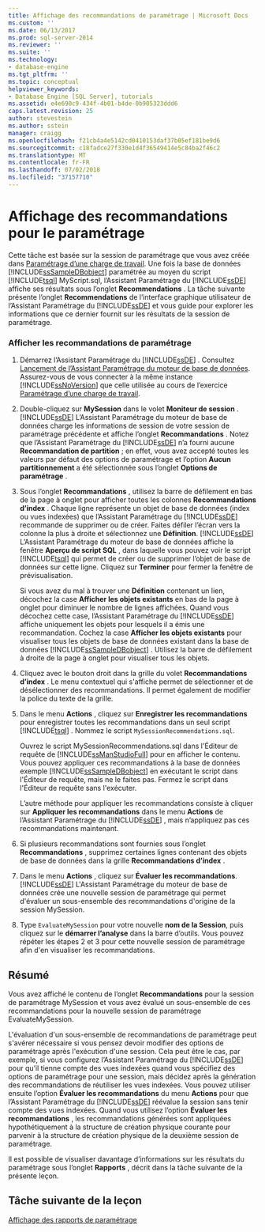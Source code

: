 ```yaml
---
title: Affichage des recommandations de paramétrage | Microsoft Docs
ms.custom: ''
ms.date: 06/13/2017
ms.prod: sql-server-2014
ms.reviewer: ''
ms.suite: ''
ms.technology:
- database-engine
ms.tgt_pltfrm: ''
ms.topic: conceptual
helpviewer_keywords:
- Database Engine [SQL Server], tutorials
ms.assetid: e4e690c9-434f-4b01-b4de-0b905323ddd6
caps.latest.revision: 25
author: stevestein
ms.author: sstein
manager: craigg
ms.openlocfilehash: f21cb4a4e5142cd0410153daf37b05ef181be9d6
ms.sourcegitcommit: c18fadce27f330e1d4f36549414e5c84ba2f46c2
ms.translationtype: MT
ms.contentlocale: fr-FR
ms.lasthandoff: 07/02/2018
ms.locfileid: "37157710"
---
```

# <a name="viewing-tuning-recommendations"></a>Affichage des recommandations pour le paramétrage
  Cette tâche est basée sur la session de paramétrage que vous avez créée dans [Paramétrage d’une charge de travail](lesson-1-1-tuning-a-workload.md). Une fois la base de données [!INCLUDE[ssSampleDBobject](../../includes/sssampledbobject-md.md)] paramétrée au moyen du script [!INCLUDE[tsql](../../includes/tsql-md.md)] MyScript.sql, l’Assistant Paramétrage du [!INCLUDE[ssDE](../../includes/ssde-md.md)] affiche ses résultats sous l’onglet **Recommendations** . La tâche suivante présente l’onglet **Recommendations** de l’interface graphique utilisateur de l’Assistant Paramétrage du [!INCLUDE[ssDE](../../includes/ssde-md.md)] et vous guide pour explorer les informations que ce dernier fournit sur les résultats de la session de paramétrage.  
  
### <a name="view-tuning-recommendations"></a>Afficher les recommandations de paramétrage  
  
1.  Démarrez l’Assistant Paramétrage du [!INCLUDE[ssDE](../../includes/ssde-md.md)] . Consultez [Lancement de l’Assistant Paramétrage du moteur de base de données](../../relational-databases/performance/database-engine-tuning-advisor.md). Assurez-vous de vous connecter à la même instance [!INCLUDE[ssNoVersion](../../includes/ssnoversion-md.md)] que celle utilisée au cours de l’exercice [Paramétrage d’une charge de travail](lesson-1-1-tuning-a-workload.md).  
  
2.  Double-cliquez sur **MySession** dans le volet **Moniteur de session** . [!INCLUDE[ssDE](../../includes/ssde-md.md)] L’Assistant Paramétrage du moteur de base de données charge les informations de session de votre session de paramétrage précédente et affiche l’onglet **Recommandations** . Notez que l’Assistant Paramétrage du [!INCLUDE[ssDE](../../includes/ssde-md.md)] n’a fourni aucune **Recommandation de partition** ; en effet, vous avez accepté toutes les valeurs par défaut des options de paramétrage et l’option **Aucun partitionnement** a été sélectionnée sous l’onglet **Options de paramétrage** .  
  
3.  Sous l’onglet **Recommandations** , utilisez la barre de défilement en bas de la page à onglet pour afficher toutes les colonnes **Recommandations d’index** . Chaque ligne représente un objet de base de données (index ou vues indexées) que l’Assistant Paramétrage du [!INCLUDE[ssDE](../../includes/ssde-md.md)] recommande de supprimer ou de créer. Faites défiler l’écran vers la colonne la plus à droite et sélectionnez une **Définition**. [!INCLUDE[ssDE](../../includes/ssde-md.md)] L’Assistant Paramétrage du moteur de base de données affiche la fenêtre **Aperçu de script SQL** , dans laquelle vous pouvez voir le script [!INCLUDE[tsql](../../includes/tsql-md.md)] qui permet de créer ou de supprimer l’objet de base de données sur cette ligne. Cliquez sur **Terminer** pour fermer la fenêtre de prévisualisation.  
  
     Si vous avez du mal à trouver une **Définition** contenant un lien, décochez la case **Afficher les objets existants** en bas de la page à onglet pour diminuer le nombre de lignes affichées. Quand vous décochez cette case, l’Assistant Paramétrage du [!INCLUDE[ssDE](../../includes/ssde-md.md)] affiche uniquement les objets pour lesquels il a émis une recommandation. Cochez la case **Afficher les objets existants** pour visualiser tous les objets de base de données existant dans la base de données [!INCLUDE[ssSampleDBobject](../../includes/sssampledbobject-md.md)] . Utilisez la barre de défilement à droite de la page à onglet pour visualiser tous les objets.  
  
4.  Cliquez avec le bouton droit dans la grille du volet **Recommandations d’index** . Le menu contextuel qui s'affiche permet de sélectionner et de désélectionner des recommandations. Il permet également de modifier la police du texte de la grille.  
  
5.  Dans le menu **Actions** , cliquez sur **Enregistrer les recommandations** pour enregistrer toutes les recommandations dans un seul script [!INCLUDE[tsql](../../includes/tsql-md.md)] . Nommez le script `MySessionRecommendations.sql`.  
  
     Ouvrez le script MySessionRecommendations.sql dans l'Éditeur de requête de [!INCLUDE[ssManStudioFull](../../includes/ssmanstudiofull-md.md)] pour en afficher le contenu. Vous pouvez appliquer ces recommandations à la base de données exemple [!INCLUDE[ssSampleDBobject](../../includes/sssampledbobject-md.md)] en exécutant le script dans l'Éditeur de requête, mais ne le faites pas. Fermez le script dans l'Éditeur de requête sans l'exécuter.  
  
     L’autre méthode pour appliquer les recommandations consiste à cliquer sur **Appliquer les recommandations** dans le menu **Actions** de l’Assistant Paramétrage du [!INCLUDE[ssDE](../../includes/ssde-md.md)] , mais n’appliquez pas ces recommandations maintenant.  
  
6.  Si plusieurs recommandations sont fournies sous l’onglet **Recommandations** , supprimez certaines lignes contenant des objets de base de données dans la grille **Recommandations d’index** .  
  
7.  Dans le menu **Actions** , cliquez sur **Évaluer les recommandations**. [!INCLUDE[ssDE](../../includes/ssde-md.md)] L'Assistant Paramétrage du moteur de base de données crée une nouvelle session de paramétrage qui permet d'évaluer un sous-ensemble des recommandations d'origine de la session MySession.  
  
8.  Type `EvaluateMySession` pour votre nouvelle **nom de la Session**, puis cliquez sur le **démarrer l’analyse** dans la barre d’outils. Vous pouvez répéter les étapes 2 et 3 pour cette nouvelle session de paramétrage afin d'en visualiser les recommandations.  
  
## <a name="summary"></a>Résumé  
 Vous avez affiché le contenu de l’onglet **Recommandations** pour la session de paramétrage MySession et vous avez évalué un sous-ensemble de ces recommandations pour la nouvelle session de paramétrage EvaluateMySession.  
  
 L'évaluation d'un sous-ensemble de recommandations de paramétrage peut s'avérer nécessaire si vous pensez devoir modifier des options de paramétrage après l'exécution d'une session. Cela peut être le cas, par exemple, si vous configurez l’Assistant Paramétrage du [!INCLUDE[ssDE](../../includes/ssde-md.md)] pour qu’il tienne compte des vues indexées quand vous spécifiez des options de paramétrage pour une session, mais décidez après la génération des recommandations de réutiliser les vues indexées. Vous pouvez utiliser ensuite l’option **Évaluer les recommandations** du menu **Actions** pour que l’Assistant Paramétrage du [!INCLUDE[ssDE](../../includes/ssde-md.md)] réévalue la session sans tenir compte des vues indexées. Quand vous utilisez l’option **Évaluer les recommandations** , les recommandations générées sont appliquées hypothétiquement à la structure de création physique courante pour parvenir à la structure de création physique de la deuxième session de paramétrage.  
  
 Il est possible de visualiser davantage d’informations sur les résultats du paramétrage sous l’onglet **Rapports** , décrit dans la tâche suivante de la présente leçon.  
  
## <a name="next-task-in-lesson"></a>Tâche suivante de la leçon  
 [Affichage des rapports de paramétrage](lesson-1-3-viewing-tuning-reports.md)  
  
  
